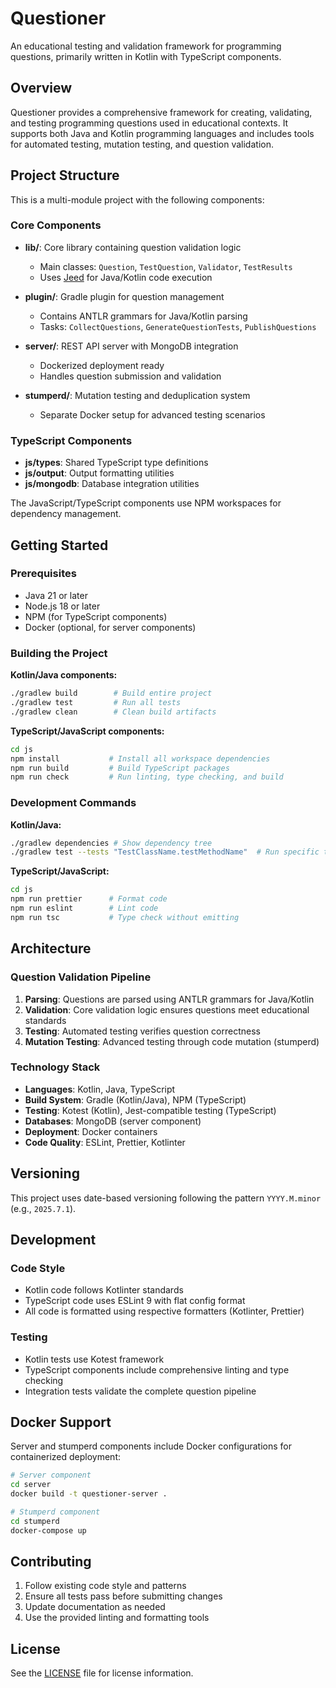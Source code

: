 # Questioner

An educational testing and validation framework for programming questions, primarily written in Kotlin with TypeScript components.

## Overview

Questioner provides a comprehensive framework for creating, validating, and testing programming questions used in educational contexts. It supports both Java and Kotlin programming languages and includes tools for automated testing, mutation testing, and question validation.

## Project Structure

This is a multi-module project with the following components:

### Core Components

- **lib/**: Core library containing question validation logic
  - Main classes: `Question`, `TestQuestion`, `Validator`, `TestResults`
  - Uses [Jeed](https://github.com/cs125-illinois/jeed) for Java/Kotlin code execution

- **plugin/**: Gradle plugin for question management
  - Contains ANTLR grammars for Java/Kotlin parsing
  - Tasks: `CollectQuestions`, `GenerateQuestionTests`, `PublishQuestions`

- **server/**: REST API server with MongoDB integration
  - Dockerized deployment ready
  - Handles question submission and validation

- **stumperd/**: Mutation testing and deduplication system
  - Separate Docker setup for advanced testing scenarios

### TypeScript Components

- **js/types**: Shared TypeScript type definitions
- **js/output**: Output formatting utilities  
- **js/mongodb**: Database integration utilities

The JavaScript/TypeScript components use NPM workspaces for dependency management.

## Getting Started

### Prerequisites

- Java 21 or later
- Node.js 18 or later
- NPM (for TypeScript components)
- Docker (optional, for server components)

### Building the Project

**Kotlin/Java components:**
```bash
./gradlew build        # Build entire project
./gradlew test         # Run all tests
./gradlew clean        # Clean build artifacts
```

**TypeScript/JavaScript components:**
```bash
cd js
npm install           # Install all workspace dependencies
npm run build         # Build TypeScript packages
npm run check         # Run linting, type checking, and build
```

### Development Commands

**Kotlin/Java:**
```bash
./gradlew dependencies # Show dependency tree
./gradlew test --tests "TestClassName.testMethodName"  # Run specific test
```

**TypeScript/JavaScript:**
```bash
cd js
npm run prettier      # Format code
npm run eslint        # Lint code
npm run tsc           # Type check without emitting
```

## Architecture

### Question Validation Pipeline

1. **Parsing**: Questions are parsed using ANTLR grammars for Java/Kotlin
2. **Validation**: Core validation logic ensures questions meet educational standards
3. **Testing**: Automated testing verifies question correctness
4. **Mutation Testing**: Advanced testing through code mutation (stumperd)

### Technology Stack

- **Languages**: Kotlin, Java, TypeScript
- **Build System**: Gradle (Kotlin/Java), NPM (TypeScript)
- **Testing**: Kotest (Kotlin), Jest-compatible testing (TypeScript)
- **Databases**: MongoDB (server component)
- **Deployment**: Docker containers
- **Code Quality**: ESLint, Prettier, Kotlinter

## Versioning

This project uses date-based versioning following the pattern `YYYY.M.minor` (e.g., `2025.7.1`).

## Development

### Code Style

- Kotlin code follows Kotlinter standards
- TypeScript code uses ESLint 9 with flat config format
- All code is formatted using respective formatters (Kotlinter, Prettier)

### Testing

- Kotlin tests use Kotest framework
- TypeScript components include comprehensive linting and type checking
- Integration tests validate the complete question pipeline

## Docker Support

Server and stumperd components include Docker configurations for containerized deployment:

```bash
# Server component
cd server
docker build -t questioner-server .

# Stumperd component  
cd stumperd
docker-compose up
```

## Contributing

1. Follow existing code style and patterns
2. Ensure all tests pass before submitting changes
3. Update documentation as needed
4. Use the provided linting and formatting tools

## License

See the [LICENSE](LICENSE) file for license information.